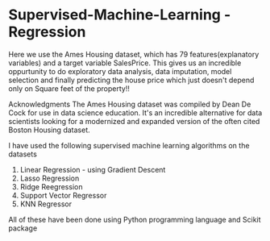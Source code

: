 # Supervised-Machine-Learning - Regression
Here we use the Ames Housing dataset, which has 79 features(explanatory variables) and a target variable SalesPrice. This gives us an incredible oppurtunity to do exploratory data analysis, data imputation, model selection and finally predicting the house price which just doesn't depend only on Square feet  of the property!!

Acknowledgments
The Ames Housing dataset was compiled by Dean De Cock for use in data science education. It's an incredible alternative for data scientists looking for a modernized and expanded version of the often cited Boston Housing dataset. 

I have used the following supervised machine learning algorithms on the datasets
1. Linear Regression - using Gradient Descent
2. Lasso Regression
3. Ridge Reegression
4. Support Vector Regressor
5. KNN Regressor

All of these have been done using Python programming language and Scikit package


